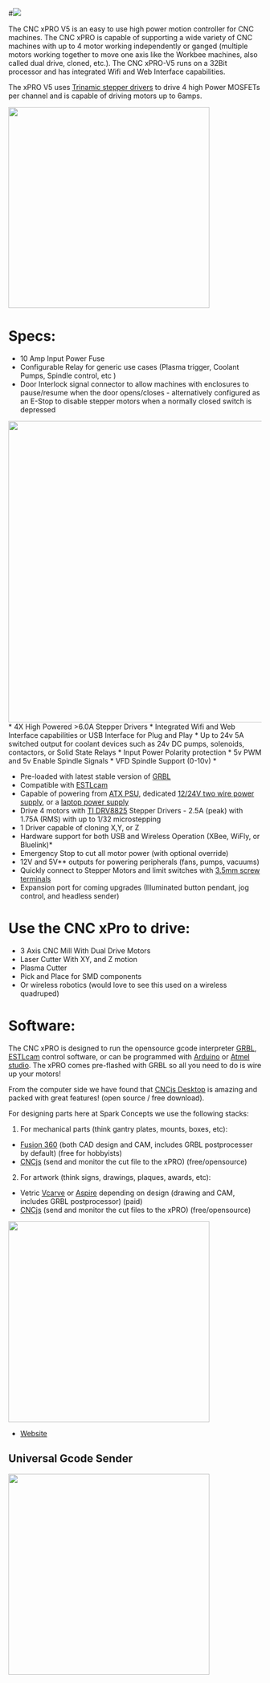 #![](https://github.com/Spark-Concepts/xPro-V5/blob/main/images/xproV5_iso.jpg)

The CNC xPRO V5 is an easy to use high power motion controller for CNC machines.  The CNC xPRO is capable of supporting a wide variety of CNC machines with up to 4 motor working independently or ganged (multiple motors working together to move one axis like the Workbee machines, also called dual drive, cloned, etc.). The CNC xPRO-V5 runs on a 32Bit processor and has integrated Wifi and Web Interface capabilities. 

The xPRO V5 uses [Trinamic stepper drivers](https://www.trinamic.com/products/integrated-circuits/details/tmc5160) to drive 4 high Power MOSFETs per channel and is capable of driving motors up to 6amps.

<img src="https://www.trinamic.com/fileadmin/_processed_/7/0/csm_TMC5160A-TA_baa5ea6044.jpg" width="400">

# Specs:
* 10 Amp Input Power Fuse
* Configurable Relay for generic use cases (Plasma trigger, Coolant Pumps, Spindle control, etc )
* Door Interlock signal connector to allow machines with enclosures to pause/resume when the door opens/closes - alternatively configured as an E-Stop to disable stepper motors when a normally closed switch is depressed
<img src="https://github.com/Spark-Concepts/xPro-V5/blob/main/images/door-sensor-wiring.jpg" width="600">
* 4X High Powered >6.0A Stepper Drivers
* Integrated Wifi and Web Interface capabilities or USB Interface for Plug and Play
* Up to 24v 5A switched output for coolant devices such as 24v DC pumps, solenoids, contactors, or Solid State Relays
* Input Power Polarity protection
* 5v PWM and 5v Enable Spindle Signals
* VFD Spindle Support (0-10v)
* 


* Pre-loaded with latest stable version of [GRBL](https://github.com/gnea/grbl/releases)
* Compatible with [ESTLcam](http://estlcam.com/)
* Capable of powering from [ATX PSU](http://en.wikipedia.org/wiki/ATX#Power_supply), dedicated [12/24V two wire power supply](https://openbuildspartstore.com/24v-meanwell-power-supply-bundle/), or a [laptop power supply](http://a.co/d/3vbO8BL)
* Drive 4 motors with [TI DRV8825](http://www.ti.com/product/drv8825) Stepper Drivers - 2.5A (peak) with 1.75A (RMS) with up to 1/32 microstepping
* 1 Driver capable of cloning X,Y, or Z
* Hardware support for both USB and Wireless Operation (XBee, WiFly, or Bluelink)*
* Emergency Stop to cut all motor power (with optional override)
* 12V and 5V** outputs for powering peripherals (fans, pumps, vacuums)
* Quickly connect to Stepper Motors and limit switches with [3.5mm screw terminals](https://media.digikey.com/Photos/Wurth%20Electronics%20Photos/691361100004.JPG)
* Expansion port for coming upgrades (Illuminated button pendant, jog control, and headless sender)

# Use the CNC xPro to drive:
* 3 Axis CNC Mill With Dual Drive Motors
* Laser Cutter With XY, and Z motion
* Plasma Cutter 
* Pick and Place for SMD components 
* Or wireless robotics (would love to see this used on a wireless quadruped) 

# Software:

The CNC xPRO is designed to run the opensource gcode interpreter [GRBL](https://github.com/gnea/grbl/), [ESTLcam](http://estlcam.com/) control software, or can be programmed with [Arduino](http://www.arduino.cc/) or [Atmel studio](https://www.microchip.com/mplab/avr-support/atmel-studio-7).  The xPRO comes pre-flashed with GRBL so all you need to do is wire up your motors! 

From the computer side we have found that [CNCjs Desktop](https://cnc.js.org/docs/desktop-app/)  is amazing and packed with great features! (open source / free download). 

For designing parts here at Spark Concepts we use the following stacks:

1. For mechanical parts (think gantry plates, mounts, boxes, etc):
* [Fusion 360](https://www.autodesk.com/products/fusion-360/overview) (both CAD design and CAM, includes GRBL postprocesser by default) (free for hobbyists)
* [CNCjs](https://cnc.js.org/docs/desktop-app/) (send and monitor the cut file to the xPRO) (free/opensource)

2. For artwork (think signs, drawings, plaques, awards, etc):
* Vetric [Vcarve](http://www.spark-concepts.com/vetric-vcarve-desktop-cam-software/) or [Aspire](http://www.spark-concepts.com/vetric-aspire-cam-software/)  depending on design (drawing and CAM, includes GRBL postprocessor) (paid)
* [CNCjs](https://cnc.js.org/docs/desktop-app/) (send and monitor the cut files to the xPRO) (free/opensource) 
<img src="https://cloud.githubusercontent.com/assets/447801/24392019/aa2d725e-13c4-11e7-9538-fd5f746a2130.png" width="400">

* [Website](https://cnc.js.org/) 

## Universal Gcode Sender

<img src="http://winder.github.io/ugs_website/img/platform/screenshot.png" width="400">

